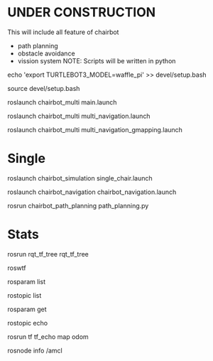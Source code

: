 # UNDER CONSTRUCTION

This will include all feature of chairbot
- path planning
- obstacle avoidance
- vission system
NOTE: Scripts will be written in python


echo 'export TURTLEBOT3_MODEL=waffle_pi' >> devel/setup.bash

source devel/setup.bash

roslaunch chairbot_multi main.launch

roslaunch chairbot_multi multi_navigation.launch

roslaunch chairbot_multi multi_navigation_gmapping.launch



# Single
roslaunch chairbot_simulation single_chair.launch

roslaunch chairbot_navigation chairbot_navigation.launch

rosrun chairbot_path_planning path_planning.py


# Stats
rosrun rqt_tf_tree rqt_tf_tree

roswtf

rosparam list

rostopic list

rosparam get 

rostopic echo

rosrun tf tf_echo map odom

rosnode info /amcl

